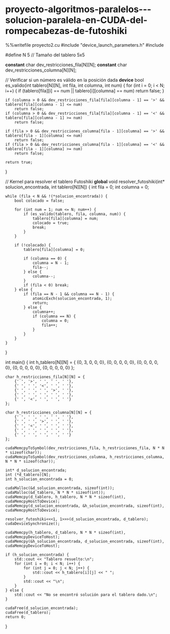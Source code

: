 # proyecto-algoritmos-paralelos---solucion-paralela-en-CUDA-del-rompecabezas-de-futoshiki

%%writefile proyecto2.cu
#include "device_launch_parameters.h"
#include <iostream>

#define N 5  // Tamaño del tablero 5x5

__constant__ char dev_restricciones_fila[N][N];
__constant__ char dev_restricciones_columna[N][N];

// Verificar si un número es válido en la posición dada
__device__ bool es_valido(int tablero[N][N], int fila, int columna, int num) {
    for (int i = 0; i < N; i++) {
        if (tablero[fila][i] == num || tablero[i][columna] == num)
            return false;
    }

    if (columna > 0 && dev_restricciones_fila[fila][columna - 1] == '>' && tablero[fila][columna - 1] <= num)
        return false;
    if (columna > 0 && dev_restricciones_fila[fila][columna - 1] == '<' && tablero[fila][columna - 1] >= num)
        return false;

    if (fila > 0 && dev_restricciones_columna[fila - 1][columna] == '>' && tablero[fila - 1][columna] <= num)
        return false;
    if (fila > 0 && dev_restricciones_columna[fila - 1][columna] == '<' && tablero[fila - 1][columna] >= num)
        return false;

    return true;
}

// Kernel para resolver el tablero Futoshiki
__global__ void resolver_futoshiki(int* solucion_encontrada, int tablero[N][N]) {
    int fila = 0;
    int columna = 0;

    while (fila < N && !(*solucion_encontrada)) {
        bool colocado = false;

        for (int num = 1; num <= N; num++) {
            if (es_valido(tablero, fila, columna, num)) {
                tablero[fila][columna] = num;
                colocado = true;
                break;
            }
        }

        if (!colocado) {
            tablero[fila][columna] = 0;

            if (columna == 0) {
                columna = N - 1;
                fila--;
            } else {
                columna--;
            }
            if (fila < 0) break;
        } else {
            if (fila == N - 1 && columna == N - 1) {
                atomicExch(solucion_encontrada, 1);
                return;
            } else {
                columna++;
                if (columna == N) {
                    columna = 0;
                    fila++;
                }
            }
        }
    }
}

int main() {
    int h_tablero[N][N] = {
        {0, 3, 0, 0, 0},
        {0, 0, 0, 0, 0},
        {0, 0, 0, 0, 0},
        {0, 0, 0, 0, 0},
        {0, 0, 0, 0, 0}
    };

    char h_restricciones_fila[N][N] = {
        {' ', '>', ' ', ' ', ' '},
        {' ', ' ', '<', ' ', ' '},
        {' ', ' ', ' ', '>', ' '},
        {' ', ' ', ' ', ' ', ' '},
        {' ', '<', ' ', ' ', ' '}
    };

    char h_restricciones_columna[N][N] = {
        {' ', ' ', ' ', ' ', ' '},
        {' ', ' ', '>', ' ', ' '},
        {' ', '<', ' ', ' ', ' '},
        {' ', ' ', ' ', ' ', ' '},
        {' ', ' ', ' ', ' ', ' '}
    };

    cudaMemcpyToSymbol(dev_restricciones_fila, h_restricciones_fila, N * N * sizeof(char));
    cudaMemcpyToSymbol(dev_restricciones_columna, h_restricciones_columna, N * N * sizeof(char));

    int* d_solucion_encontrada;
    int (*d_tablero)[N];
    int h_solucion_encontrada = 0;

    cudaMalloc(&d_solucion_encontrada, sizeof(int));
    cudaMalloc(&d_tablero, N * N * sizeof(int));
    cudaMemcpy(d_tablero, h_tablero, N * N * sizeof(int), cudaMemcpyHostToDevice);
    cudaMemcpy(d_solucion_encontrada, &h_solucion_encontrada, sizeof(int), cudaMemcpyHostToDevice);

    resolver_futoshiki<<<1, 1>>>(d_solucion_encontrada, d_tablero);
    cudaDeviceSynchronize();

    cudaMemcpy(h_tablero, d_tablero, N * N * sizeof(int), cudaMemcpyDeviceToHost);
    cudaMemcpy(&h_solucion_encontrada, d_solucion_encontrada, sizeof(int), cudaMemcpyDeviceToHost);

    if (h_solucion_encontrada) {
        std::cout << "Tablero resuelto:\n";
        for (int i = 0; i < N; i++) {
            for (int j = 0; j < N; j++) {
                std::cout << h_tablero[i][j] << " ";
            }
            std::cout << "\n";
        }
    } else {
        std::cout << "No se encontró solución para el tablero dado.\n";
    }

    cudaFree(d_solucion_encontrada);
    cudaFree(d_tablero);
    return 0;
}





